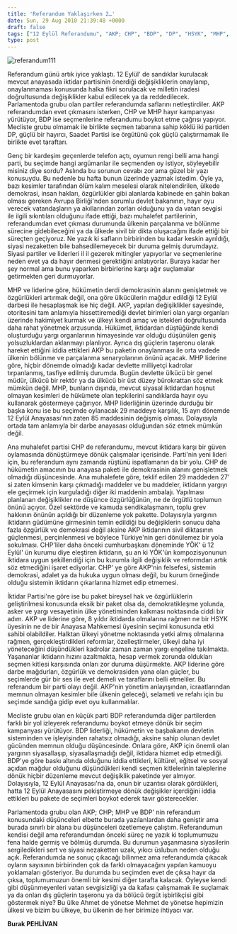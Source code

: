 ```yaml
---
title: 'Referandum Yaklaşırken 2…'
date: Sun, 29 Aug 2010 21:39:48 +0000
draft: false
tags: ["12 Eylül Referandumu", "AKP; CHP", "BDP", "DP", "HSYK", "MHP", "Politika", "Saadet Partisi"]
type: post
---
```






















![referandum111](http://www.turkhaber.com.ua/images/stories/referandum111.jpg)


Referandum günü artık iyice yaklaştı. 12 Eylül' de sandıklar kurulacak mevcut anayasada iktidar partisinin önerdiği değişikliklerin onaylanıp, onaylanmaması konusunda halka fikri sorulacak ve milletin iradesi doğrultusunda değişiklikler kabul edilecek ya da reddedilecek. Parlamentoda grubu olan partiler referandumda saflarını netleştirdiler. AKP referandumdan evet çıkmasını isterken, CHP ve MHP hayır kampanyası yürütüyor, BDP ise seçmenlerine referandumu boykot etme çağrısı yapıyor. Mecliste grubu olmamak ile birlikte seçmen tabanına sahip köklü iki partiden DP, güçlü bir hayırcı, Saadet Partisi ise örgütünü çok güçlü çalıştırmamak ile birlikte evet taraftarı.


Genç bir kardeşim geçenlerde telefon açtı, oyumun rengi belli ama hangi parti, bu seçimde hangi argümanlar ile seçmenden oy istiyor, söyleyebilir misiniz diye sordu? Aslında bu sorunun cevabı zor ama güzel bir yazı konusuydu. Bu nedenle bu hafta bunun üzerinde yazmak istedim. Öyle ya, bazı kesimler tarafından ölüm kalım meselesi olarak nitelendirilen, ülkede demokrasi, insan hakları, özgürlükler gibi alanlarda kabinede en şahin bakan olması gereken Avrupa Birliği'nden sorumlu devlet bakanının, hayır oyu verecek vatandaşların ya akıllarından zorları olduğunu ya da vatan sevgisi ile ilgili sıkıntıları olduğunu ifade ettiği, bazı muhalefet partilerinin, referandumdan evet çıkması durumunda ülkenin parçalanma ve bölünme sürecine gidebileceğini ya da ülkede sivil bir dikta oluşacağını ifade ettiği bir süreçten geçiyoruz. Ne yazık ki safların birbirinden bu kadar keskin ayrıldığı, siyasi nezaketten bile bahsedilemeyecek bir duruma gelmiş durumdayız. Siyasi partiler ve liderleri il il gezerek mitingler yapıyorlar ve seçmenlerine neden evet ya da hayır denmesi gerektiğini anlatıyorlar. Buraya kadar her şey normal ama bunu yaparken birbirlerine karşı ağır suçlamalar getirmekten geri durmuyorlar.




MHP ve liderine göre, hükümetin derdi demokrasinin alanını genişletmek ve özgürlükleri artırmak değil, ona göre ülkücülerin mağdur edildiği 12 Eylül darbesi ile hesaplaşmak ise hiç değil. AKP, yapılan değişiklikler sayesinde, otoritesini tam anlamıyla hissettiremediği devlet birimleri olan yargı organları üzerinde hakimiyet kurmak ve ülkeyi kendi amaç ve istekleri doğrultusunda daha rahat yönetmek arzusunda. Hükümet, iktidardan düştüğünde kendi oluşturduğu yargı organlarının himayesinde var olduğu düşünülen geniş yolsuzluklardan aklanmayı planlıyor. Ayrıca dış güçlerin taşeronu olarak hareket ettiğini iddia ettikleri AKP bu paketin onaylanması ile orta vadede ülkenin bölünme ve parçalanma senaryolarının önünü açacak. MHP liderine göre, hiçbir dönemde olmadığı kadar devlette milliyetçi kadrolar tırpanlanmış, tasfiye edilmiş durumda. Bugün devlette ülkücü bir genel müdür, ülkücü bir rektör ya da ülkücü bir üst düzey bürokrattan söz etmek mümkün değil. MHP, bunların dışında, mevcut siyasal iktidardan hoşnut olmayan kesimleri de hükümete olan tepkilerini sandıklarda hayır oyu kullanarak göstermeye çağırıyor. MHP liderliğinin üzerinde durduğu bir başka konu ise bu seçimde oylanacak 29 maddeye karşılık, 15 ayrı dönemde 12 Eylül Anayasası'nın zaten 85 maddesinin değişmiş olması. Dolayısıyla ortada tam anlamıyla bir darbe anayasası olduğundan söz etmek mümkün değil.




Ana muhalefet partisi CHP de referandumu, mevcut iktidara karşı bir güven oylamasında dönüştürmeye dönük çalışmalar içerisinde. Parti'nin yeni lideri için, bu referandum aynı zamanda rüştünü ispatlamanın da bir yolu. CHP de hükümetin amacının bu anayasa paketi ile demokrasinin alanını genişletmek olmadığı düşüncesinde. Ana muhalefete göre, teklif edilen 29 maddeden 27' si zaten kimsenin karşı çıkmadığı maddeler ve bu maddeler, iktidarın yargıyı ele geçirmek için kurguladığı diğer iki maddenin ambalajı. Yapılması planlanan değişiklikler ne düşünce özgürlüğünün, ne de örgütlü toplumun önünü açıyor. Özel sektörde ve kamuda sendikalaşmanın, toplu grev hakkının önünün açıldığı bir düzenleme yok pakette. Dolayısıyla yargının iktidarın güdümüne girmesinin temin edildiği bu değişiklerin sonucu daha fazla özgürlük ve demokrasi değil aksine AKP iktidarının sivil diktasının güçlenmesi, perçinlenmesi ve böylece Türkiye'nin geri dönülemez bir yola sokulması. CHP'liler daha önceki cumhurbaşkanı döneminde YÖK' ü 12 Eylül' ün kurumu diye eleştiren iktidarın, şu an ki YÖK'ün kompozisyonunun iktidara uygun şekillendiği için bu kurumla ilgili değişiklik ve reformdan artık söz etmediğini işaret ediyorlar. CHP' ye göre AKP'nin felsefesi, sistemin demokrasi, adalet ya da hukuka uygun olması değil, bu kurum örneğinde olduğu sistemin iktidarın çıkarlarına hizmet edip etmemesi.




İktidar Partisi'ne göre ise bu paket bireysel hak ve özgürlüklerin geliştirilmesi konusunda eksik bir paket olsa da, demokratikleşme yolunda, asker ve yargı vesayetinin ülke yönetiminden kalkması noktasında ciddi bir adım. AKP ve liderine göre, 8 yıldır iktidarda olmalarına rağmen ne bir HSYK üyesinin ne de bir Anayasa Mahkemesi üyesinin seçimi konusunda etki sahibi olabildiler. Halktan ülkeyi yönetme noktasında yetki almış olmalarına rağmen, gerçekleştirdikleri reformlar, özelleştirmeler, ülkeyi daha iyi yöneteceğini düşündükleri kadrolar zaman zaman yargı engeline takılmakta. Yaşananlar iktidarın hızını azaltmakta, hesap vermek zorunda oldukları seçmen kitlesi karşısında onları zor duruma düşürmekte. AKP liderine göre darbe mağdurları, özgürlük ve demokrasiden yana olan güçler, bu seçimlerde gür bir ses ile evet demeli ve taraflarını belli etmeliler. Bu referandum bir parti olayı değil. AKP'nin yönetim anlayışından, icraatlarından memnun olmayan kesimler bile ülkenin geleceği, selameti ve refahı için bu seçimde sandığa gidip evet oyu kullanmalılar.




Mecliste grubu olan en küçük parti BDP referandumda diğer partilerden farklı bir yol izleyerek referandumu boykot etmeye dönük bir seçim kampanyası yürütüyor. BDP liderliği, hükümetin ve başbakanın devletin sisteminden ve işleyişinden rahatsız olmadığı, aksine sahip olunan devlet gücünden memnun olduğu düşüncesinde. Onlara göre, AKP için önemli olan yargının siyasallaşıp, siyasallaşmadığı değil, iktidara hizmet edip etmediği. BDP'ye göre baskı altında olduğunu iddia ettikleri, kültürel, eğitsel ve sosyal açıdan mağdur olduğunu düşündükleri kendi seçmen kitlelerinin taleplerine dönük hiçbir düzenleme mevcut değişiklik paketinde yer almıyor. Dolayısıyla, 12 Eylül Anayasası'na da, onun bir uzantısı olarak gördükleri, hatta 12 Eylül Anayasasını pekiştirmeye dönük değişikler içerdiğini iddia ettikleri bu pakete de seçimleri boykot ederek tavır gösterecekler.


Parlamentoda grubu olan AKP; CHP; MHP ve BDP' nin referandum konusundaki düşünceleri elbette burada yazılanlardan daha geniştir ama burada sınırlı bir alana bu düşünceleri özetlemeye çalıştım. Referandumun kendisi değil ama referandumdan önceki süreç ne yazık ki toplumumuzu fena halde germiş ve bölmüş durumda. Bu durumun yaşanmasına siyasilerin sergiledikleri sert ve siyasi nezaketten uzak, yıkıcı üslubun neden olduğu açık. Referandumda ne sonuç çıkacağı bilinmez ama referandumda çıkacak oyların sayısının birbirinden çok da farklı olmayacağını yapılan kamuoyu yoklamaları gösteriyor. Bu durumda bu seçimden evet de çıksa hayır da çıksa, toplumumuzun önemli bir kesimi diğer tarafta kalacak. Öyleyse kendi gibi düşünmeyenleri vatan sevgisizliği ya da kafası çalışmamak ile suçlamak ya da onları dış güçlerin taşeronu ya da bölücü örgüt işbirlikçisi gibi göstermek niye? Bu ülke Ahmet de yönetse Mehmet de yönetse hepimizin ülkesi ve bizim bu ülkeye, bu ülkenin de her birimize ihtiyacı var.


**Burak PEHLİVAN**


